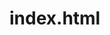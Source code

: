 # index.html
<!DOCTYPE html>
<html>
<style>
        .picture{
             width:200px; 
             height:150px;
             display: inline-block;
        }

        .link{
            display: inline-block;
        }
    </style>
>
    <head>
        <tittle>
            my first html
        </tittle>
    </head>
    <body>
        <h1>
            ALLAN MULEWA
        </h1>
        <p>
            My name is Allan Mulewa Mukare and i have been learning about making website .Am learnig about them so as to post them on my github in hopes to bieng employeed in making website
        </p>
        <p>
            my hobies are 
        </p>
        <ol>
            <li>Playing chess</li>
            <li>Learning new things ie coding </li>
            <li>Reading novels</li>
            <li>Leasining to music</li>
        </ol>
        <a href="https://www.chess.com/home" target="_blank">Heres a link to my favorite website</a>
        <p>i may not have an image of myself due to my broken phone but i can provide an altenative</p>
        <img class="picture" src="pictures/thumbnail-1.webp">
        <a  class="link"  href="file:///home/kali/Desktop/html/index.html/index.html">← Back to My Favorite Things</a>
    </body>
</html>
